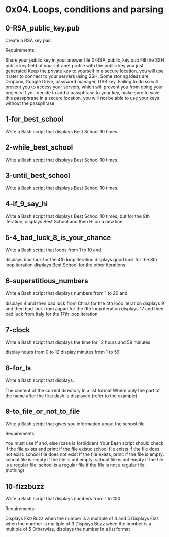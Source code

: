 # 0x04. Loops, conditions and parsing

## 0-RSA_public_key.pub
Create a RSA key pair.

Requirements:

Share your public key in your answer file 0-RSA_public_key.pub
Fill the SSH public key field of your intranet profile with the public key you just generated
Keep the private key to yourself in a secure location, you will use it later to connect to your servers using SSH. Some storing ideas are Dropbox, Google Drive, password manager, USB key. Failing to do so will prevent you to access your servers, which will prevent you from doing your projects
If you decide to add a passphrase to your key, make sure to save this passphrase in a secure location, you will not be able to use your keys without the passphrase

## 1-for_best_school
Write a Bash script that displays Best School 10 times.

## 2-while_best_school
Write a Bash script that displays Best School 10 times.

## 3-until_best_school
Write a Bash script that displays Best School 10 times.

## 4-if_9_say_hi
Write a Bash script that displays Best School 10 times, but for the 9th iteration, displays Best School and then Hi on a new line.

## 5-4_bad_luck_8_is_your_chance
Write a Bash script that loops from 1 to 10 and:

displays bad luck for the 4th loop iteration
displays good luck for the 8th loop iteration
displays Best School for the other iterations

## 6-superstitious_numbers
Write a Bash script that displays numbers from 1 to 20 and:

displays 4 and then bad luck from China for the 4th loop iteration
displays 9 and then bad luck from Japan for the 9th loop iteration
displays 17 and then bad luck from Italy for the 17th loop iteration

## 7-clock
Write a Bash script that displays the time for 12 hours and 59 minutes:

display hours from 0 to 12
display minutes from 1 to 59

## 8-for_ls
Write a Bash script that displays:

The content of the current directory
In a list format
Where only the part of the name after the first dash is displayed (refer to the example)

## 9-to_file_or_not_to_file
Write a Bash script that gives you information about the school file.

Requirements:

You must use if and, else (case is forbidden)
Your Bash script should check if the file exists and print:
if the file exists: school file exists
if the file does not exist: school file does not exist
If the file exists, print:
if the file is empty: school file is empty
if the file is not empty: school file is not empty
if the file is a regular file: school is a regular file
if the file is not a regular file: (nothing)

## 10-fizzbuzz
Write a Bash script that displays numbers from 1 to 100.

Requirements:

Displays FizzBuzz when the number is a multiple of 3 and 5
Displays Fizz when the number is multiple of 3
Displays Buzz when the number is a multiple of 5
Otherwise, displays the number
In a list format
